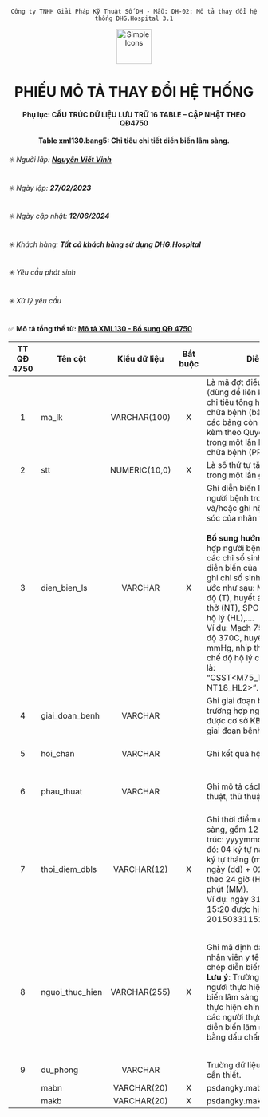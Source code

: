<div align="center">

`Công ty TNHH Giải Pháp Kỹ Thuật Số DH - Mẫu: DH-02: Mô tả thay đổi hệ thống DHG.Hospital 3.1`

</div>

<div align="center">
  <img src="https://raw.githubusercontent.com/dh-hos/dhg.hospitalprinter/main/Deploy_Tools/Logo.ico" alt="Simple Icons" width=70>
  <h1>PHIẾU MÔ TẢ THAY ĐỔI HỆ THỐNG</h1>  
</div>
<div align="center">

#### Phụ lục: CẤU TRÚC DỮ LIỆU LƯU TRỮ 16 TABLE – CẬP NHẬT THEO QĐ4750
**Table xml130.bang5: Chỉ tiêu chi tiết diễn biến lâm sàng.**

</div>

###### :eight_spoked_asterisk: Người lập: [**Nguyễn Viết Vinh**](https://github.com/vinh-dh)
###### :eight_spoked_asterisk: Ngày lập: **27/02/2023**
###### :eight_spoked_asterisk: Ngày cập nhật: **12/06/2024**
###### :eight_spoked_asterisk: Khách hàng: **Tất cả khách hàng sử dụng DHG.Hospital**
###### :eight_spoked_asterisk: Yêu cầu phát sinh
###### :eight_spoked_asterisk: Xử lý yêu cầu

:white_check_mark: **Mô tả tổng thể từ: [Mô tả XML130 - Bổ sung QĐ 4750](https://github.com/dh-hos/Mo-ta-he-thong/blob/main/XML130/QD4570/M%C3%B4%20t%E1%BA%A3%20XML130%20-%20B%E1%BB%95%20sung%20Q%C4%90%204750.md)**

|TT QĐ 4750|Tên cột|Kiểu dữ liệu|Bắt buộc|Diễn giải|Index|Ghi chú|
|:-------:|-------|:-------:|:-------:|-------|:-------:|-------|
|1|ma_lk|VARCHAR(100)|X|Là mã đợt điều trị duy nhất (dùng để liên kết giữa Bảng chỉ tiêu tổng hợp khám bệnh, chữa bệnh (bảng XML 1) và các bảng còn lại ban hành kèm theo Quyết định này trong một lần khám bệnh, chữa bệnh (PRIMARY KEY)).|X|Như 4210|
|2|stt|NUMERIC(10,0)|X|Là số thứ tự tăng từ 1 đến hết trong một lần gửi dữ liệu.||Như 4210|
|3|dien_bien_ls|VARCHAR|X|Ghi diễn biến lâm sàng của người bệnh trong lần khám và/hoặc ghi nội dung chăm sóc của nhân viên y tế.<br/><br/>**Bổ sung hướng dẫn**: Trường hợp người bệnh có được đo các chỉ số sinh tồn khi mô tả diễn biến của người bệnh thì ghi chỉ số sinh tồn theo quy ước như sau: Mạch (M), nhiệt độ (T), huyết áp (HA), nhịp thở (NT), SPO2 (SP), chế độ hộ lý (HL),....<br/>Ví dụ: Mạch 75 lần/phút, nhiệt độ 370C, huyết áp 120/70 mmHg, nhịp thở 18 lần/phút, chế độ hộ lý cấp II được ghi là: “CSST<M75_T37_HA120/70_ NT18_HL2>”.||Ghi theo cú pháp:<br/>**CSST<M(1)_T(2)_HA(3)_NT(4)>**<br/><br/>Trong đó:<br/>- Đối với khám ngoại trú/Bệnh án ngoại trú quyết toán ngày:<br/>(1) = khambenh.mach<br/>(2) = khambenh.nhietdo<br/>(3) = khambenh.huyetap<br/>(4) = khambenh.nhiptho<br/><br/>- Đối với bệnh án nội trú/Bệnh án ngoại trú quyết toán cuối đợt:<br/>(1) = qtdieutri.mach<br/>(2) = qtdieutri.nhietdo<br/>(3) = qtdieutri.huyetap<br/>(4) = qtdieutri.nhiptho|
|4|giai_doan_benh|VARCHAR||Ghi giai đoạn bệnh trong trường hợp người bệnh đã được cơ sở KBCB xác định giai đoạn bệnh.||= qtdieutri.giai_doan_benh|
|5|hoi_chan|VARCHAR||Ghi kết quả hội chẩn (nếu có).||Ghi nhận theo cột xml5.hoi_chan (bảng 5 - XML4210). [Xem chi tiết mô tả tại đây](https://github.com/dh-hos/Mo-ta-he-thong/blob/main/Vinh%20-%20Mo%20ta%20cot%20%5Bdien_bien%5D%20%5Bhoi_chan%5D%20va%20%5Bphau_thuat%5D%20XML5%20-%2020220602.4.pdf).|
|6|phau_thuat|VARCHAR||Ghi mô tả cách thức phẫu thuật, thủ thuật (nếu có).||Ghi nhận theo cột xml5.phau_thuat (bảng 5 - XML4210). [Xem chi tiết mô tả tại đây](https://github.com/dh-hos/Mo-ta-he-thong/blob/main/Vinh%20-%20Mo%20ta%20cot%20%5Bdien_bien%5D%20%5Bhoi_chan%5D%20va%20%5Bphau_thuat%5D%20XML5%20-%2020220602.4.pdf).|
|7|thoi_diem_dbls|VARCHAR(12)| X|Ghi thời điểm diễn biến lâm sàng, gồm 12 ký tự, theo cấu trúc: yyyymmddHHMM, trong đó: 04 ký tự năm (yyyy) + 02 ký tự tháng (mm) + 02 ký tự ngày (dd) + 02 ký tự giờ, tính theo 24 giờ (HH) + 02 ký tự phút (MM).<br/>Ví dụ: ngày 31/03/2015 15:20 được hiển thị là: 201503311520||Ghi nhận theo cột xml5.ngay_yl (bảng 5 - XML4210). [Xem chi tiết mô tả tại đây](https://github.com/dh-hos/Mo-ta-he-thong/blob/main/Vinh%20-%20Mo%20ta%20cot%20%5Bdien_bien%5D%20%5Bhoi_chan%5D%20va%20%5Bphau_thuat%5D%20XML5%20-%2020220602.4.pdf).|
|8|nguoi_thuc_hien|VARCHAR(255)|X |Ghi mã định danh y tế của nhân viên y tế thực hiện ghi chép diễn biến lâm sàng.<br/>**Lưu ý**: Trường hợp có nhiều người thực hiện ghi chép diễn biến lâm sàng thì ghi người thực hiện chính đầu tiên, giữa các người thực hiện ghi chép diễn biến lâm sàng cách nhau bằng dấu chấm phẩy “;”.||- Đối với khám ngoại trú/BA ngoại trú quyết toán ngày:<br/>= dmnhanvien. macc_hanhnghe_cv2348, trong đó tham chiếu: khambenh.manv = dmnhanvien.manv<br/><br/>- Đối với BA nội trú/BA ngoại trú quyết toán cuối đợt:<br/>= dmnhanvien. macc_hanhnghe_cv2348, trong đó tham chiếu: qtdieutri.manv = dmnhanvien.manv|
|9|du_phong|VARCHAR||Trường dữ liệu dự phòng khi cần thiết.|||
||mabn|VARCHAR(20)|X|psdangky.mabn|X||
||makb|VARCHAR(20)|X|psdangky.makb|X||
